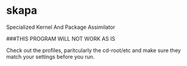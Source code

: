 skapa
=====

Specialized Kernel And Package Assimilator

###THIS PROGRAM WILL NOT WORK AS IS

Check out the profiles, paritcularly the cd-root/etc and make sure they match 
your settings before you run.

